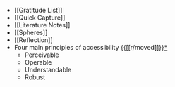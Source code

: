 - [[Gratitude List]]
- [[Quick Capture]]
- [[Literature Notes]]
- [[Spheres]] 
- [[Reflection]]
- Four main principles of accessibility {{[[r/moved]]}}[*](((vzNnYwFe3)))
    - Perceivable
    - Operable
    - Understandable
    - Robust
